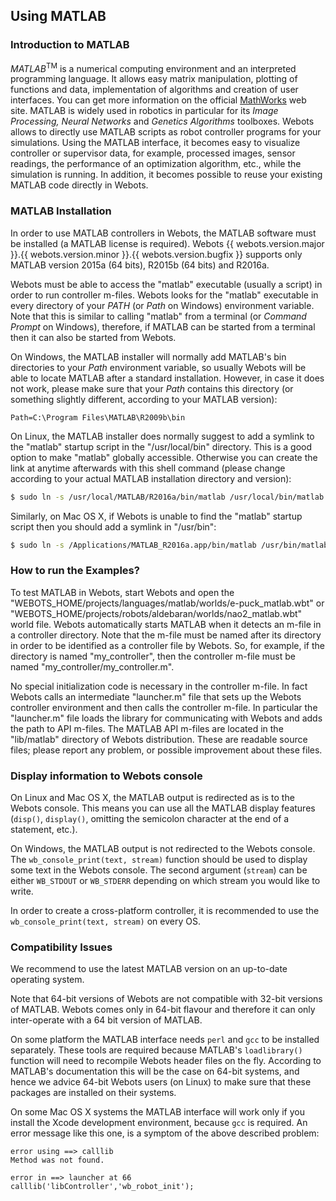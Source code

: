 ## Using MATLAB

### Introduction to MATLAB

*MATLAB*<sup>TM</sup> is a numerical computing environment and an interpreted
programming language. It allows easy matrix manipulation, plotting of functions
and data, implementation of algorithms and creation of user interfaces. You can
get more information on the official [MathWorks](http://www.mathworks.com) web
site. MATLAB is widely used in robotics in particular for its *Image Processing,
Neural Networks* and *Genetics Algorithms* toolboxes. Webots allows to directly
use MATLAB scripts as robot controller programs for your simulations. Using the
MATLAB interface, it becomes easy to visualize controller or supervisor data,
for example, processed images, sensor readings, the performance of an
optimization algorithm, etc., while the simulation is running. In addition, it
becomes possible to reuse your existing MATLAB code directly in Webots.

### MATLAB Installation

In order to use MATLAB controllers in Webots, the MATLAB software must be
installed (a MATLAB license is required). Webots {{ webots.version.major }}.{{
webots.version.minor }}.{{ webots.version.bugfix }} supports only MATLAB version
2015a (64 bits), R2015b (64 bits) and R2016a.

Webots must be able to access the "matlab" executable (usually a script) in
order to run controller m-files. Webots looks for the "matlab" executable in
every directory of your *PATH* (or *Path* on Windows) environment variable. Note
that this is similar to calling "matlab" from a terminal (or *Command Prompt* on
Windows), therefore, if MATLAB can be started from a terminal then it can also
be started from Webots.

On Windows, the MATLAB installer will normally add MATLAB's bin directories to
your *Path* environment variable, so usually Webots will be able to locate
MATLAB after a standard installation. However, in case it does not work, please
make sure that your *Path* contains this directory (or something slightly
different, according to your MATLAB version):

```
Path=C:\Program Files\MATLAB\R2009b\bin
```

On Linux, the MATLAB installer does normally suggest to add a symlink to the
"matlab" startup script in the "/usr/local/bin" directory. This is a good option
to make "matlab" globally accessible. Otherwise you can create the link at
anytime afterwards with this shell command (please change according to your
actual MATLAB installation directory and version):

```sh
$ sudo ln -s /usr/local/MATLAB/R2016a/bin/matlab /usr/local/bin/matlab
```

Similarly, on Mac OS X, if Webots is unable to find the "matlab" startup script
then you should add a symlink in "/usr/bin":

```sh
$ sudo ln -s /Applications/MATLAB_R2016a.app/bin/matlab /usr/bin/matlab
```

### How to run the Examples?

To test MATLAB in Webots, start Webots and open the
"WEBOTS\_HOME/projects/languages/matlab/worlds/e-puck\_matlab.wbt" or
"WEBOTS\_HOME/projects/robots/aldebaran/worlds/nao2\_matlab.wbt" world file.
Webots automatically starts MATLAB when it detects an m-file in a controller
directory. Note that the m-file must be named after its directory in order to be
identified as a controller file by Webots. So, for example, if the directory is
named "my\_controller", then the controller m-file must be named
"my\_controller/my\_controller.m".

No special initialization code is necessary in the controller m-file. In fact
Webots calls an intermediate "launcher.m" file that sets up the Webots
controller environment and then calls the controller m-file. In particular the
"launcher.m" file loads the library for communicating with Webots and adds the
path to API m-files. The MATLAB API m-files are located in the "lib/matlab"
directory of Webots distribution. These are readable source files; please report
any problem, or possible improvement about these files.

### Display information to Webots console

On Linux and Mac OS X, the MATLAB output is redirected as is to the Webots
console. This means you can use all the MATLAB display features (`disp()`,
`display()`, omitting the semicolon character at the end of a statement, etc.).

On Windows, the MATLAB output is not redirected to the Webots console. The
`wb_console_print(text, stream)` function should be used to display some text in
the Webots console. The second argument (`stream`) can be either `WB_STDOUT` or
`WB_STDERR` depending on which stream you would like to write.

In order to create a cross-platform controller, it is recommended to use the
`wb_console_print(text, stream)` on every OS.

### Compatibility Issues

We recommend to use the latest MATLAB version on an up-to-date operating system.

Note that 64-bit versions of Webots are not compatible with 32-bit versions of
MATLAB. Webots comes only in 64-bit flavour and therefore it can only
inter-operate with a 64 bit version of MATLAB.

On some platform the MATLAB interface needs `perl` and `gcc` to be installed
separately. These tools are required because MATLAB's `loadlibrary()` function
will need to recompile Webots header files on the fly. According to MATLAB's
documentation this will be the case on 64-bit systems, and hence we advice
64-bit Webots users (on Linux) to make sure that these packages are installed on
their systems.

On some Mac OS X systems the MATLAB interface will work only if you install the
Xcode development environment, because `gcc` is required. An error message like
this one, is a symptom of the above described problem:

```
error using ==> calllib
Method was not found.

error in ==> launcher at 66
calllib('libController','wb_robot_init');
```
